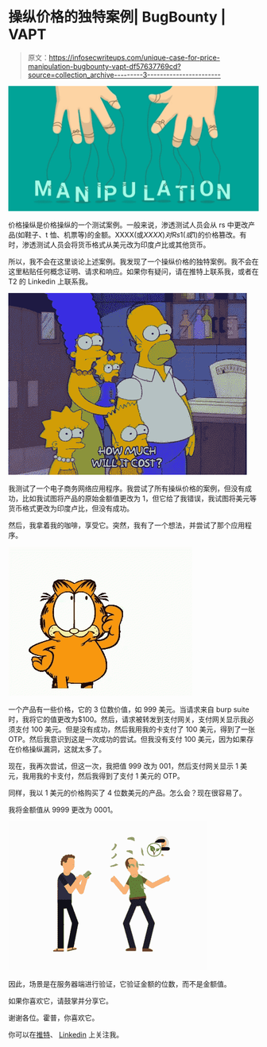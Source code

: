 # 操纵价格的独特案例| BugBounty | VAPT

> 原文：<https://infosecwriteups.com/unique-case-for-price-manipulation-bugbounty-vapt-df57637769cd?source=collection_archive---------3----------------------->

![](img/98a7a13b896aa99a57b6a970e5e611c1.png)

价格操纵是价格操纵的一个测试案例。一般来说，渗透测试人员会从 rs 中更改产品(如鞋子、t 恤、机票等)的金额。XXXX(或$XXXX)对 Rs1(或$1)的价格篡改。有时，渗透测试人员会将货币格式从美元改为印度卢比或其他货币。

所以，我不会在这里谈论上述案例。我发现了一个操纵价格的独特案例。我不会在这里粘贴任何概念证明、请求和响应。如果你有疑问，请在推特上联系我，或者在 T2 的 Linkedin 上联系我。

![](img/87d8cc682db6f6a82480e3ab7329a0ac.png)

我测试了一个电子商务网络应用程序。我尝试了所有操纵价格的案例，但没有成功，比如我试图将产品的原始金额值更改为 1，但它给了我错误，我试图将美元等货币格式更改为印度卢比，但没有成功。

然后，我拿着我的咖啡，享受它。突然，我有了一个想法，并尝试了那个应用程序。

![](img/f059aba8549b337de9fda97f126c2a48.png)

一个产品有一些价格，它的 3 位数价值，如 999 美元。当请求来自 burp suite 时，我将它的值更改为$100。然后，请求被转发到支付网关，支付网关显示我必须支付 100 美元。但是没有成功，然后我用我的卡支付了 100 美元，得到了一张 OTP。然后我意识到这是一次成功的尝试。但我没有支付 100 美元，因为如果存在价格操纵漏洞，这就太多了。

现在，我再次尝试，但这一次，我把值 999 改为 001，然后支付网关显示 1 美元，我用我的卡支付，然后我得到了支付 1 美元的 OTP。

同样，我以 1 美元的价格购买了 4 位数美元的产品。怎么会？现在很容易了。

我将金额值从 9999 更改为 0001。

![](img/60e1a3575ca17b5aeae82db5914eafa4.png)

因此，场景是在服务器端进行验证，它验证金额的位数，而不是金额值。

如果你喜欢它，请鼓掌并分享它。

谢谢各位。霍普，你喜欢它。

你可以在[推特](https://www.twitter.com/sengarharshit1)、 [Linkedin](https://linkedin.com/in/sengarharshit1) 上关注我。